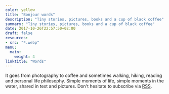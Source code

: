 ```yaml
---
color: yellow
title: "Bonjour words"
description: "Tiny stories, pictures, books and a cup of black coffee"
summary: "Tiny stories, pictures, books and a cup of black coffee"
date: 2017-10-26T22:57:50+02:00
draft: false
resources:
- src: "*.webp"
menu:
  main:
    weight: 4
linktitle: "Words"
---
```


It goes from photography to coffee and sometimes walking, hiking, reading and personal life philosophy. Simple moments of life, simple moments in the water, shared in text and pictures. Don't hesitate to subscribe via [RSS](/index.xml).
